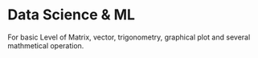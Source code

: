 # Data Science & ML
For basic Level of Matrix, vector, trigonometry, graphical plot and several mathmetical operation.
